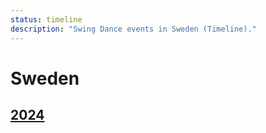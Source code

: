 ```yaml
---
status: timeline
description: "Swing Dance events in Sweden (Timeline)."
---
```


# Sweden

## [2024](2024.md)
